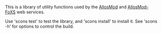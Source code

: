 This is a library of utility functions used by the
[AllosMod](http://salilab.org/allosmod/)
and [AllosMod-FoXS](http://salilab.org/allosmod-foxs/) web services.

Use 'scons test' to test the library, and 'scons install' to install it.
See 'scons -h' for options to control the build.

